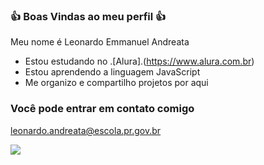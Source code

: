 ### 👍 Boas Vindas ao meu perfil 👍

Meu nome é Leonardo Emmanuel Andreata

- Estou estudando no .[Alura].(https://www.alura.com.br)
- Estou aprendendo a linguagem JavaScript
- Me organizo e compartilho projetos por aqui

### Você pode entrar em contato comigo

leonardo.andreata@escola.pr.gov.br

![](https://media.tenor.com/kHcmsxlKHEAAAAAC/rock-one-eyebrow-raised-rock-staring.gif)
